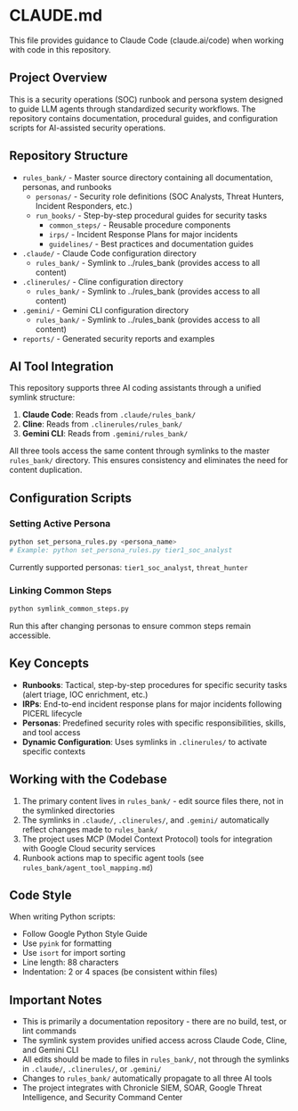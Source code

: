 # CLAUDE.md

This file provides guidance to Claude Code (claude.ai/code) when working with code in this repository.

## Project Overview

This is a security operations (SOC) runbook and persona system designed to guide LLM agents through standardized security workflows. The repository contains documentation, procedural guides, and configuration scripts for AI-assisted security operations.

## Repository Structure

- `rules_bank/` - Master source directory containing all documentation, personas, and runbooks
  - `personas/` - Security role definitions (SOC Analysts, Threat Hunters, Incident Responders, etc.)
  - `run_books/` - Step-by-step procedural guides for security tasks
    - `common_steps/` - Reusable procedure components
    - `irps/` - Incident Response Plans for major incidents
    - `guidelines/` - Best practices and documentation guides
- `.claude/` - Claude Code configuration directory
  - `rules_bank/` - Symlink to ../rules_bank (provides access to all content)
- `.clinerules/` - Cline configuration directory
  - `rules_bank/` - Symlink to ../rules_bank (provides access to all content)
- `.gemini/` - Gemini CLI configuration directory
  - `rules_bank/` - Symlink to ../rules_bank (provides access to all content)
- `reports/` - Generated security reports and examples

## AI Tool Integration

This repository supports three AI coding assistants through a unified symlink structure:

1. **Claude Code**: Reads from `.claude/rules_bank/`
2. **Cline**: Reads from `.clinerules/rules_bank/`
3. **Gemini CLI**: Reads from `.gemini/rules_bank/`

All three tools access the same content through symlinks to the master `rules_bank/` directory. This ensures consistency and eliminates the need for content duplication.

## Configuration Scripts

### Setting Active Persona
```bash
python set_persona_rules.py <persona_name>
# Example: python set_persona_rules.py tier1_soc_analyst
```
Currently supported personas: `tier1_soc_analyst`, `threat_hunter`

### Linking Common Steps
```bash
python symlink_common_steps.py
```
Run this after changing personas to ensure common steps remain accessible.

## Key Concepts

- **Runbooks**: Tactical, step-by-step procedures for specific security tasks (alert triage, IOC enrichment, etc.)
- **IRPs**: End-to-end incident response plans for major incidents following PICERL lifecycle
- **Personas**: Predefined security roles with specific responsibilities, skills, and tool access
- **Dynamic Configuration**: Uses symlinks in `.clinerules/` to activate specific contexts

## Working with the Codebase

1. The primary content lives in `rules_bank/` - edit source files there, not in the symlinked directories
2. The symlinks in `.claude/`, `.clinerules/`, and `.gemini/` automatically reflect changes made to `rules_bank/`
3. The project uses MCP (Model Context Protocol) tools for integration with Google Cloud security services
4. Runbook actions map to specific agent tools (see `rules_bank/agent_tool_mapping.md`)

## Code Style

When writing Python scripts:
- Follow Google Python Style Guide
- Use `pyink` for formatting
- Use `isort` for import sorting
- Line length: 88 characters
- Indentation: 2 or 4 spaces (be consistent within files)

## Important Notes

- This is primarily a documentation repository - there are no build, test, or lint commands
- The symlink system provides unified access across Claude Code, Cline, and Gemini CLI
- All edits should be made to files in `rules_bank/`, not through the symlinks in `.claude/`, `.clinerules/`, or `.gemini/`
- Changes to `rules_bank/` automatically propagate to all three AI tools
- The project integrates with Chronicle SIEM, SOAR, Google Threat Intelligence, and Security Command Center
